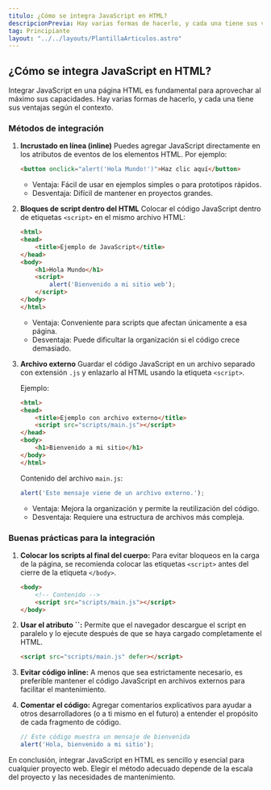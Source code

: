 ```yaml
---
titulo: ¿Cómo se integra JavaScript en HTML?
descripcionPrevia: Hay varias formas de hacerlo, y cada una tiene sus ventajas según el contexto.
tag: Principiante
layout: "../../layouts/PlantillaArticulos.astro"
---
```


## ¿Cómo se integra JavaScript en HTML?

Integrar JavaScript en una página HTML es fundamental para aprovechar al máximo sus capacidades. Hay varias formas de hacerlo, y cada una tiene sus ventajas según el contexto.

### Métodos de integración

1. **Incrustado en línea (inline)** Puedes agregar JavaScript directamente en los atributos de eventos de los elementos HTML. Por ejemplo:

   ```html
   <button onclick="alert('Hola Mundo!')">Haz clic aquí</button>
   ```

   - Ventaja: Fácil de usar en ejemplos simples o para prototipos rápidos.
   - Desventaja: Difícil de mantener en proyectos grandes.

2. **Bloques de script dentro del HTML** Colocar el código JavaScript dentro de etiquetas `<script>` en el mismo archivo HTML:

   ```html
   <html>
   <head>
       <title>Ejemplo de JavaScript</title>
   </head>
   <body>
       <h1>Hola Mundo</h1>
       <script>
           alert('Bienvenido a mi sitio web');
       </script>
   </body>
   </html>
   ```

   - Ventaja: Conveniente para scripts que afectan únicamente a esa página.
   - Desventaja: Puede dificultar la organización si el código crece demasiado.

3. **Archivo externo** Guardar el código JavaScript en un archivo separado con extensión `.js` y enlazarlo al HTML usando la etiqueta `<script>`.

   Ejemplo:

   ```html
   <html>
   <head>
       <title>Ejemplo con archivo externo</title>
       <script src="scripts/main.js"></script>
   </head>
   <body>
       <h1>Bienvenido a mi sitio</h1>
   </body>
   </html>
   ```

   Contenido del archivo `main.js`:

   ```javascript
   alert('Este mensaje viene de un archivo externo.');
   ```

   - Ventaja: Mejora la organización y permite la reutilización del código.
   - Desventaja: Requiere una estructura de archivos más compleja.

### Buenas prácticas para la integración

1. **Colocar los scripts al final del cuerpo:** Para evitar bloqueos en la carga de la página, se recomienda colocar las etiquetas `<script>` antes del cierre de la etiqueta `</body>`.

   ```html
   <body>
       <!-- Contenido -->
       <script src="scripts/main.js"></script>
   </body>
   ```

2. **Usar el atributo **``**:** Permite que el navegador descargue el script en paralelo y lo ejecute después de que se haya cargado completamente el HTML.

   ```html
   <script src="scripts/main.js" defer></script>
   ```

3. **Evitar código inline:** A menos que sea estrictamente necesario, es preferible mantener el código JavaScript en archivos externos para facilitar el mantenimiento.

4. **Comentar el código:** Agregar comentarios explicativos para ayudar a otros desarrolladores (o a ti mismo en el futuro) a entender el propósito de cada fragmento de código.

   ```javascript
   // Este código muestra un mensaje de bienvenida
   alert('Hola, bienvenido a mi sitio');
   ```

En conclusión, integrar JavaScript en HTML es sencillo y esencial para cualquier proyecto web. Elegir el método adecuado depende de la escala del proyecto y las necesidades de mantenimiento.

